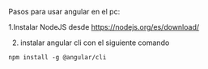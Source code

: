 Pasos para usar angular en el pc:

1.Instalar NodeJS desde https://nodejs.org/es/download/

2. instalar angular cli con el siguiente comando

```
npm install -g @angular/cli
```


